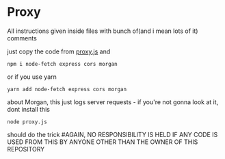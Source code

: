 # Proxy
All instructions given inside files with bunch of(and i mean lots of it) comments 

just copy the code from [proxy.js](https://github.com/1Hira0/Proxy/blob/master/src/proxy.js)
and 
```
npm i node-fetch express cors morgan 
```
or if you use yarn
```
yarn add node-fetch express cors morgan
```
about Morgan, this just logs server requests - if you're not gonna look at it, dont install this
```
node proxy.js
```
should do the trick
#AGAIN, NO RESPONSIBILITY IS HELD IF ANY CODE IS USED FROM THIS BY ANYONE OTHER THAN THE OWNER OF THIS REPOSITORY
